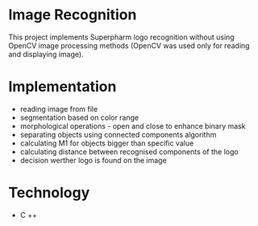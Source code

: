 
# Image Recognition

This project implements Superpharm logo recognition without using OpenCV image processing methods (OpenCV was used only for reading and displaying image).

# Implementation

* reading image from file
* segmentation based on color range
* morphological operations - open and close to enhance binary mask
* separating objects using connected components algorithm
* calculating M1 for objects bigger than specific value
* calculating distance between recognised components of the logo
* decision werther logo is found on the image

# Technology
* C ++

